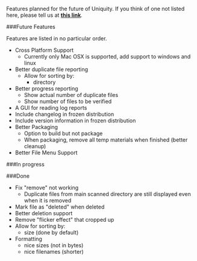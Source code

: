 Features planned for the future of Uniquity. If you think of one not listed here, please tell us at **[this link](http://www.windwardproductions.org/contact)**.

###Future Features

Features are listed in no particular order.


* Cross Platform Support
	* Currently only Mac OSX is supported, add support to windows and linux
* Better duplicate file reporting
	* Allow for sorting by: 
		* directory 
* Better progress reporting
	* Show actual number of duplicate files
	* Show number of files to be verified
* A GUI for reading log reports
* Include changelog in frozen distribution
* Include version information in frozen distribution
* Better Packaging
	* Option to build but not package
	* When packaging, remove all temp materials when finished (better cleanup)	
* Better File Menu Support
	

###In progress


###Done

* Fix "remove" not working
	* Duplicate files from main scanned directory are still displayed even when it is removed
* Mark file as "deleted" when deleted
* Better deletion support
* Remove "flicker effect" that cropped up 
* Allow for sorting by: 
	* size (done by default)
* Formatting
	* nice sizes (not in bytes)
	* nice filenames (shorter)
